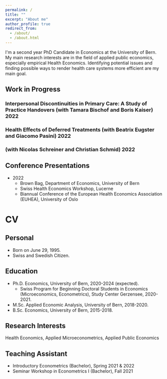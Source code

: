```yaml
---
permalink: /
title: ""
excerpt: "About me"
author_profile: true
redirect_from: 
  - /about/
  - /about.html
---
```


I'm a second year PhD Candidate in Economics at the University of Bern. My main research interests are in the field of applied public economics, especially empirical Health Economics. Identifying potential issues and finding possible ways to render health care systems more efficient are my main goal. 

## Work in Progress
### Interpersonal Discontinuities in Primary Care: A Study of Practice Handovers (with Tamara Bischof and Boris Kaiser) 2022

### Health Effects of Deferred Treatments (with Beatrix Eugster and Giacomo Pasini) 2022

### (with Nicolas Schreiner and Christian Schmid) 2022


## Conference Presentations
* 2022 
  * Brown Bag, Department of Economics, University of Bern
  * Swiss Health Economics Workshop, Lucerne
  * Biannual Conference of the European Health Economics Association (EUHEA), University of Oslo  
          
          
# CV

## Personal
* Born on June 29, 1995.
* Swiss and Swedish Citizen.

## Education
* Ph.D. Economics, University of Bern, 2020-2024 (expected).
    * Swiss Program for Beginning Doctoral Students in Economics (Microeconomics, Econometrics), Study Center Gerzensee, 2020-2021. 
* M.Sc. Applied Economic Analysis, University of Bern, 2018-2020.
* B.Sc. Economics, University of Bern, 2015-2018.

## Research Interests
Health Economics, Applied Microeconometrics, Applied Public Economics

## Teaching Assistant
* Introductory Econometrics (Bachelor), Spring 2021 & 2022
* Seminar Workshop in Econometrics I (Bachelor), Fall 2021

